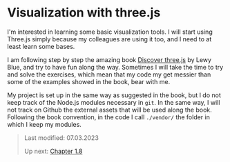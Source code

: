 # Visualization with three.js

I'm interested in learning some basic visualization tools. I will start using Three.js simply because my colleagues are using it too, and I need to at least learn some bases.

I am following step by step the amazing book [Discover three.js](https://discoverthreejs.com) by Lewy Blue, and try to have fun along the way. Sometimes I will take the time to try and solve the exercises, which mean that my code my get messier than some of the examples showed in the book, bear with me.

My project is set up in the same way as suggested in the book, but I do not keep track of the Node.js modules necessary in `git`. In the same way, I will not track on Github the external assets that will be used along the book. Following the book convention, in the code I call `./vendor/` the folder in which I keep my modules.

> Last modified: 07.03.2023
>
> Up next: [Chapter 1.8](https://discoverthreejs.com/book/first-steps/textures-intro/)
